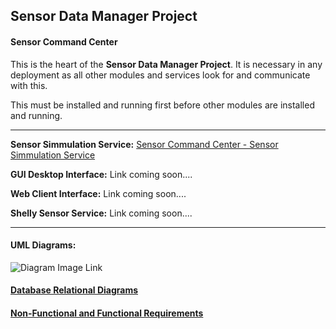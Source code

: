 ## Sensor Data Manager Project
#### Sensor Command Center 

This is the heart of the **Sensor Data Manager Project**. It is necessary in any deployment as all other modules and services look for and communicate with this. 

This must be installed and running first before other modules are installed and running. 


_______________________________________________________________________________________________________________________________________________________________________________________

**Sensor Simmulation Service:** [Sensor Command Center - Sensor Simmulation Service](https://github.com/CharisGrubb/SensorCommandCenter-SensorSimmulation)

**GUI Desktop Interface:** Link coming soon....

**Web Client Interface:** Link coming soon....

**Shelly Sensor Service:** Link coming soon....



_______________________________________________________________________________________________________________________________________________________________________________________

#### UML Diagrams: 



![Diagram Image Link](https://www.plantuml.com/plantuml/png/5Sqn3i8m343HdLF01UATgLAGM62gE82JM2HIRLUEBQvFEttzwItJqJnukzo6r2qQNRlxFky0Xh_q7TwZn2IhAaxYgIf3xcXZFYrAWPLagcLbHccPnCc0SGWyj0OVZpvKuFD-mPfpsazg8Mb7_m00)


#### [Database Relational Diagrams](Documentation/Database_Relational_Diagram.md)

#### [Non-Functional and Functional Requirements](Documentation/Functional_and_Non_Functional_Reqs.md)